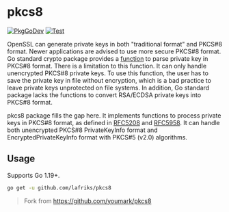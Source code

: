 # pkcs8

[![PkgGoDev](https://pkg.go.dev/badge/github.com/lafriks/pkcs8)](https://pkg.go.dev/github.com/lafriks/pkcs8)
[![Test](https://github.com/lafriks/pkcs8/actions/workflows/go.yaml/badge.svg)](https://github.com/lafriks/pkcs8/actions/workflows/go.yaml)

OpenSSL can generate private keys in both "traditional format" and PKCS#8 format. Newer applications are advised to use more secure PKCS#8 format. Go standard crypto package provides a [function](http://golang.org/pkg/crypto/x509/#ParsePKCS8PrivateKey) to parse private key in PKCS#8 format. There is a limitation to this function. It can only handle unencrypted PKCS#8 private keys. To use this function, the user has to save the private key in file without encryption, which is a bad practice to leave private keys unprotected on file systems. In addition, Go standard package lacks the functions to convert RSA/ECDSA private keys into PKCS#8 format.

pkcs8 package fills the gap here. It implements functions to process private keys in PKCS#8 format, as defined in [RFC5208](https://tools.ietf.org/html/rfc5208) and [RFC5958](https://tools.ietf.org/html/rfc5958). It can handle both unencrypted PKCS#8 PrivateKeyInfo format and EncryptedPrivateKeyInfo format with PKCS#5 (v2.0) algorithms.

## Usage

Supports Go 1.19+.

```sh
go get -u github.com/lafriks/pkcs8
```

> Fork from <https://github.com/youmark/pkcs8>
